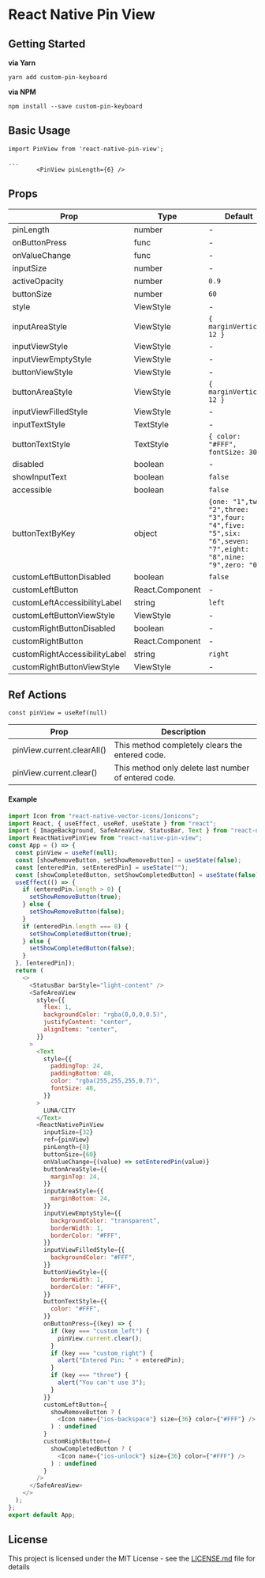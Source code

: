 # React Native Pin View

## Getting Started

**via Yarn**

```
yarn add custom-pin-keyboard
```

**via NPM**

```
npm install --save custom-pin-keyboard
```

## Basic Usage

```
import PinView from 'react-native-pin-view';

...
        <PinView pinLength={6} />
```

## Props

| Prop                          | Type            | Default                                                                                                  | Required |
| ----------------------------- | --------------- | -------------------------------------------------------------------------------------------------------- | -------- |
| pinLength                     | number          | -                                                                                                        | **Yes**  |
| onButtonPress                 | func            | -                                                                                                        | No       |
| onValueChange                 | func            | -                                                                                                        | No       |
| inputSize                     | number          | -                                                                                                        | No       |
| activeOpacity                 | number          | `0.9`                                                                                                    | No       |
| buttonSize                    | number          | `60`                                                                                                     | No       |
| style                         | ViewStyle       | -                                                                                                        | No       |
| inputAreaStyle                | ViewStyle       | `{ marginVertical: 12 }`                                                                                 | No       |
| inputViewStyle                | ViewStyle       | -                                                                                                        | No       |
| inputViewEmptyStyle           | ViewStyle       | -                                                                                                        | No       |
| buttonViewStyle               | ViewStyle       | -                                                                                                        | No       |
| buttonAreaStyle               | ViewStyle       | `{ marginVertical: 12 }`                                                                                 | No       |
| inputViewFilledStyle          | ViewStyle       | -                                                                                                        | No       |
| inputTextStyle                | TextStyle       | -                                                                                                        | No       |
| buttonTextStyle               | TextStyle       | `{ color: "#FFF", fontSize: 30 }`                                                                        | No       |
| disabled                      | boolean         | -                                                                                                        | No       |
| showInputText                 | boolean         | `false`                                                                                                  | No       |
| accessible                    | boolean         | `false`                                                                                                  | No       |
| buttonTextByKey               | object          | `{one: "1",two: "2",three: "3",four: "4",five: "5",six: "6",seven: "7",eight: "8",nine: "9",zero: "0",}` | No       |
| customLeftButtonDisabled      | boolean         | `false`                                                                                                  | No       |
| customLeftButton              | React.Component | -                                                                                                        | No       |
| customLeftAccessibilityLabel  | string          | `left`                                                                                                   | No       |
| customLeftButtonViewStyle     | ViewStyle       | -                                                                                                        | No       |
| customRightButtonDisabled     | boolean         | -                                                                                                        | No       |
| customRightButton             | React.Component | -                                                                                                        | No       |
| customRightAccessibilityLabel | string          | `right`                                                                                                  | No       |
| customRightButtonViewStyle    | ViewStyle       | -                                                                                                        | No       |

## Ref Actions

`const pinView = useRef(null)`

| Prop                       | Description                                          |
| -------------------------- | ---------------------------------------------------- |
| pinView.current.clearAll() | This method completely clears the entered code.      |
| pinView.current.clear()    | This method only delete last number of entered code. |

#### Example

```javascript
import Icon from "react-native-vector-icons/Ionicons";
import React, { useEffect, useRef, useState } from "react";
import { ImageBackground, SafeAreaView, StatusBar, Text } from "react-native";
import ReactNativePinView from "react-native-pin-view";
const App = () => {
  const pinView = useRef(null);
  const [showRemoveButton, setShowRemoveButton] = useState(false);
  const [enteredPin, setEnteredPin] = useState("");
  const [showCompletedButton, setShowCompletedButton] = useState(false);
  useEffect(() => {
    if (enteredPin.length > 0) {
      setShowRemoveButton(true);
    } else {
      setShowRemoveButton(false);
    }
    if (enteredPin.length === 8) {
      setShowCompletedButton(true);
    } else {
      setShowCompletedButton(false);
    }
  }, [enteredPin]);
  return (
    <>
      <StatusBar barStyle="light-content" />
      <SafeAreaView
        style={{
          flex: 1,
          backgroundColor: "rgba(0,0,0,0.5)",
          justifyContent: "center",
          alignItems: "center",
        }}
      >
        <Text
          style={{
            paddingTop: 24,
            paddingBottom: 48,
            color: "rgba(255,255,255,0.7)",
            fontSize: 48,
          }}
        >
          LUNA/CITY
        </Text>
        <ReactNativePinView
          inputSize={32}
          ref={pinView}
          pinLength={8}
          buttonSize={60}
          onValueChange={(value) => setEnteredPin(value)}
          buttonAreaStyle={{
            marginTop: 24,
          }}
          inputAreaStyle={{
            marginBottom: 24,
          }}
          inputViewEmptyStyle={{
            backgroundColor: "transparent",
            borderWidth: 1,
            borderColor: "#FFF",
          }}
          inputViewFilledStyle={{
            backgroundColor: "#FFF",
          }}
          buttonViewStyle={{
            borderWidth: 1,
            borderColor: "#FFF",
          }}
          buttonTextStyle={{
            color: "#FFF",
          }}
          onButtonPress={(key) => {
            if (key === "custom_left") {
              pinView.current.clear();
            }
            if (key === "custom_right") {
              alert("Entered Pin: " + enteredPin);
            }
            if (key === "three") {
              alert("You can't use 3");
            }
          }}
          customLeftButton={
            showRemoveButton ? (
              <Icon name={"ios-backspace"} size={36} color={"#FFF"} />
            ) : undefined
          }
          customRightButton={
            showCompletedButton ? (
              <Icon name={"ios-unlock"} size={36} color={"#FFF"} />
            ) : undefined
          }
        />
      </SafeAreaView>
    </>
  );
};
export default App;
```

## License

This project is licensed under the MIT License - see the [LICENSE.md](LICENSE.md) file for details
